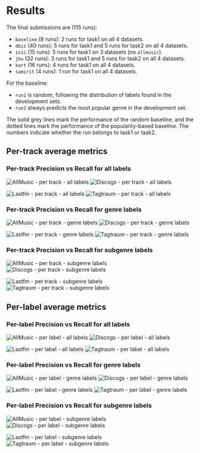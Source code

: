 # Results

The final submissions are (115 runs):

* `baseline` (8 runs): 2 runs for task1 on all 4 datasets.
* `dbis` (40 runs): 5 runs for task1 and 5 runs for task2 on all 4 datasets.
* `icsi` (15 runs): 5 runs for task1 on 3 datasets (no `allmusic`).
* `jku` (32 runs): 3 runs for task1 and 5 runs for task2 on all 4 datasets.
* `kart` (16 runs): 4 runs for task1 on all 4 datasets.
* `samirit` (4 runs): 1 run for task1 on all 4 datasets.

For the baseline:

* `run1` is random, following the distribution of labels found in the development sets.
* `run2` always predicts the most popular genre in the development set.

The solid grey lines mark the performance of the random baseline, and the dotted lines mark the performance of the popularity-based baseline. The numbers indicate whether the run belongs to task1 or task2.

## Per-track average metrics
### Per-track Precision vs Recall for all labels

![AllMusic - per track - all labels](png/320x240_allmusic_Rtrackall.png) ![Discogs - per track - all labels](png/320x240_discogs_Rtrackall.png)

![Lastfm - per track - all labels](png/320x240_lastfm_Rtrackall.png) ![Tagtraum - per track - all labels](png/320x240_tagtraum_Rtrackall.png)

### Per-track Precision vs Recall for genre labels

![AllMusic - per track - genre labels](png/320x240_allmusic_Rtrackgen.png) ![Discogs - per track - genre labels](png/320x240_discogs_Rtrackgen.png)

![Lastfm - per track - genre labels](png/320x240_lastfm_Rtrackgen.png) ![Tagtraum - per track - genre labels](png/320x240_tagtraum_Rtrackgen.png)

### Per-track Precision vs Recall for subgenre labels

![AllMusic - per track - subgenre labels](png/320x240_allmusic_Rtracksub.png) ![Discogs - per track - subgenre labels](png/320x240_discogs_Rtracksub.png)

![Lastfm - per track - subgenre labels](png/320x240_lastfm_Rtracksub.png) ![Tagtraum - per track - subgenre labels](png/320x240_tagtraum_Rtracksub.png)

## Per-label average metrics
### Per-label Precision vs Recall for all labels

![AllMusic - per label - all labels](png/320x240_allmusic_Rlabelall.png) ![Discogs - per label - all labels](png/320x240_discogs_Rlabelall.png)

![Lastfm - per label - all labels](png/320x240_lastfm_Rlabelall.png) ![Tagtraum - per label - all labels](png/320x240_tagtraum_Rlabelall.png)

### Per-label Precision vs Recall for genre labels

![AllMusic - per label - genre labels](png/320x240_allmusic_Rlabelgen.png) ![Discogs - per label - genre labels](png/320x240_discogs_Rlabelgen.png)

![Lastfm - per label - genre labels](png/320x240_lastfm_Rlabelgen.png) ![Tagtraum - per label - genre labels](png/320x240_tagtraum_Rlabelgen.png)

### Per-label Precision vs Recall for subgenre labels

![AllMusic - per label - subgenre labels](png/320x240_allmusic_Rlabelsub.png) ![Discogs - per label - subgenre labels](png/320x240_discogs_Rlabelsub.png)

![Lastfm - per label - subgenre labels](png/320x240_lastfm_Rlabelsub.png) ![Tagtraum - per label - subgenre labels](png/320x240_tagtraum_Rlabelsub.png)


